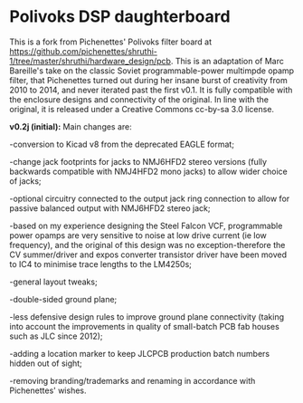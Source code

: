 # Polivoks DSP daughterboard

This is a fork from Pichenettes' Polivoks filter board at https://github.com/pichenettes/shruthi-1/tree/master/shruthi/hardware_design/pcb. This is an adaptation of Marc Bareille's take on the classic Soviet programmable-power multimpde opamp filter, that Pichenettes turned out during her insane burst of creativity from 2010 to 2014, and never iterated past the first v0.1. It is fully compatible with the enclosure designs and connectivity of the original. In line with the original, it is released under a Creative Commons cc-by-sa 3.0 license. 


<b>v0.2j (initial):</b> Main changes are: 

-conversion to Kicad v8 from the deprecated EAGLE format;

-change jack footprints for jacks to NMJ6HFD2 stereo versions (fully backwards compatible with NMJ4HFD2 mono jacks) to allow wider choice of jacks;

-optional circuitry connected to the output jack ring connection to allow for passive balanced output with NMJ6HFD2 stereo jack; 

-based on my experience designing the Steel Falcon VCF, programmable power opamps are very sensitive to noise at low drive current (ie low frequency), and the original of this design was no exception-therefore the CV summer/driver and expos converter transistor driver have been moved to IC4 to minimise trace lengths to the LM4250s; 

-general layout tweaks;

-double-sided ground plane;

-less defensive design rules to improve ground plane connectivity (taking into account the improvements in quality of small-batch PCB fab houses such as JLC since 2012);

-adding a location marker to keep JLCPCB production batch numbers hidden out of sight;

-removing branding/trademarks and renaming in accordance with Pichenettes' wishes.

